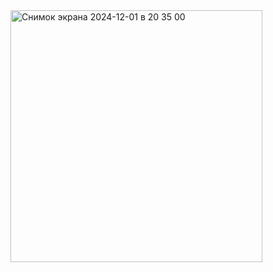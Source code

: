 <img width="403" alt="Снимок экрана 2024-12-01 в 20 35 00" src="https://github.com/user-attachments/assets/6d645014-d21f-49fe-aaad-fa5d1daf3331">
